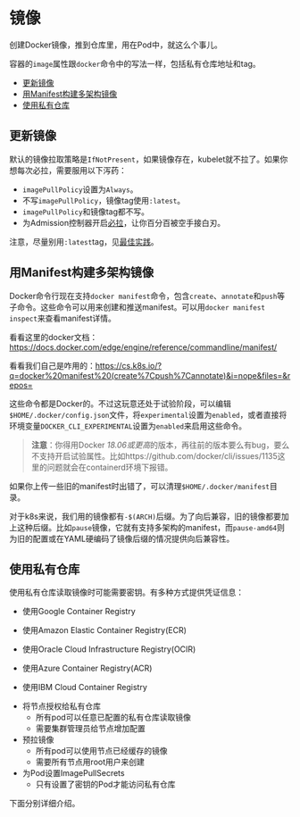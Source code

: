 # 镜像

创建Docker镜像，推到仓库里，用在Pod中，就这么个事儿。

容器的`image`属性跟`docker`命令中的写法一样，包括私有仓库地址和tag。

- [更新镜像](#更新镜像)
- [用Manifest构建多架构镜像](#用Manifest构建多架构镜像)
- [使用私有仓库](#使用私有仓库)

## 更新镜像

默认的镜像拉取策略是`IfNotPresent`，如果镜像存在，kubelet就不拉了。如果你想每次必拉，需要服用以下泻药：

- `imagePullPolicy`设置为`Always`。
- 不写`imagePullPolicy`，镜像tag使用`:latest`。
- `imagePullPolicy`和镜像tag都不写。
- 为Admission控制器开启[必拉]()，让你百分百被空手接白刃。

注意，尽量别用`:latest`tag，见[最佳实践]()。

## 用Manifest构建多架构镜像

Docker命令行现在支持`docker manifest`命令，包含`create`、`annotate`和`push`等子命令。这些命令可以用来创建和推送manifest。可以用`docker manifest inspect`来查看manifest详情。

看看这里的docker文档：https://docs.docker.com/edge/engine/reference/commandline/manifest/

看看我们自己是咋用的：https://cs.k8s.io/?q=docker%20manifest%20(create%7Cpush%7Cannotate)&i=nope&files=&repos=
           
这些命令都是Docker的。不过这玩意还处于试验阶段，可以编辑`$HOME/.docker/config.json`文件，将`experimental`设置为`enabled`，或者直接将环境变量`DOCKER_CLI_EXPERIMENTAL`设置为`enabled`来启用这些命令。

>**注意**：你得用Docker *18.06或更高*的版本，再往前的版本要么有bug，要么不支持开启试验属性。比如https://github.com/docker/cli/issues/1135这里的问题就会在containerd环境下报错。

如果你上传一些旧的manifest时出错了，可以清理`$HOME/.docker/manifest`目录。

对于k8s来说，我们用的镜像都有`-$(ARCH)`后缀。为了向后兼容，旧的镜像都要加上这种后缀。比如`pause`镜像，它就有支持多架构的manifest，而`pause-amd64`则为旧的配置或在YAML硬编码了镜像后缀的情况提供向后兼容性。

## 使用私有仓库

使用私有仓库读取镜像时可能需要密钥。有多种方式提供凭证信息：

- 使用Google Container Registry

[^_^]: TODO

- 使用Amazon Elastic Container Registry(ECR)

[^_^]: TODO

- 使用Oracle Cloud Infrastructure Registry(OCIR)

[^_^]: TODO

- 使用Azure Container Registry(ACR)

[^_^]: TODO

- 使用IBM Cloud Container Registry

[^_^]: TODO

- 将节点授权给私有仓库
    - 所有pod可以任意已配置的私有仓库读取镜像
    - 需要集群管理员给节点增加配置
- 预拉镜像
    - 所有pod可以使用节点已经缓存的镜像
    - 需要所有节点用root用户来创建
- 为Pod设置ImagePullSecrets
    - 只有设置了密钥的Pod才能访问私有仓库

下面分别详细介绍。